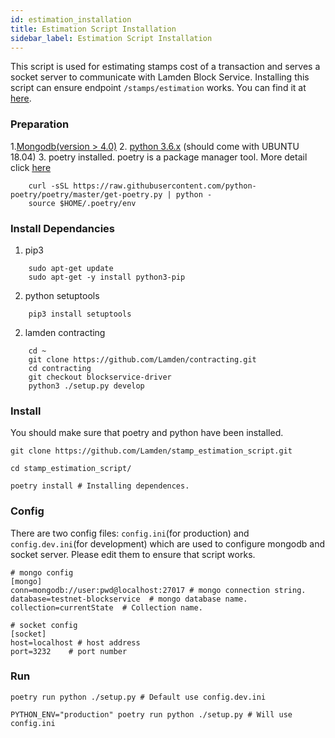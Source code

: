 ```yaml
---
id: estimation_installation
title: Estimation Script Installation
sidebar_label: Estimation Script Installation
---
```


This script is used for estimating stamps cost of a transaction and serves a socket server to communicate with Lamden Block Service. 
Installing this script can ensure endpoint ```/stamps/estimation``` works. You can find it at [<u>here</u>](https://github.com/Lamden/stamp_estimation_script).

### Preparation
1.[<u>Mongodb</u>(version > 4.0)](httpv://www.mongodb.com/docs/manual/installation/)
2. [<u>python 3.6.x</u>](https://www.python.org/) (should come with UBUNTU 18.04)
3. poetry installed. poetry is a package manager tool. More detail click [<u>here</u>](https://python-poetry.org/docs)
```
    curl -sSL https://raw.githubusercontent.com/python-poetry/poetry/master/get-poetry.py | python -
    source $HOME/.poetry/env
```

### Install Dependancies
1. pip3
```
    sudo apt-get update
    sudo apt-get -y install python3-pip
```

2. python setuptools
```
    pip3 install setuptools
```

2. lamden contracting
```
    cd ~
    git clone https://github.com/Lamden/contracting.git
    cd contracting
    git checkout blockservice-driver
    python3 ./setup.py develop
```

### Install
You should make sure that poetry and python have been installed.

```
git clone https://github.com/Lamden/stamp_estimation_script.git 

cd stamp_estimation_script/

poetry install # Installing dependences.
```

### Config 
There are two config files: ```config.ini```(for production) and ```config.dev.ini```(for development) which are used to configure mongodb and socket server. Please edit them to ensure that script works. 

```
# mongo config
[mongo]
conn=mongodb://user:pwd@localhost:27017 # mongo connection string.
database=testnet-blockservice  # mongo database name.  
collection=currentState  # Collection name.

# socket config
[socket]
host=localhost # host address
port=3232    # port number
```

### Run
```
poetry run python ./setup.py # Default use config.dev.ini

PYTHON_ENV="production" poetry run python ./setup.py # Will use config.ini
```

